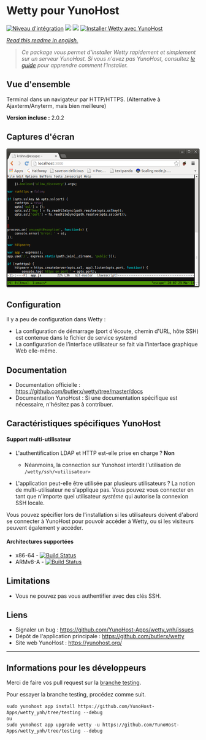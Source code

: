 # Wetty pour YunoHost

[![Niveau d'intégration](https://dash.yunohost.org/integration/wetty.svg)](https://dash.yunohost.org/appci/app/wetty) ![](https://ci-apps.yunohost.org/ci/badges/wetty.status.svg) ![](https://ci-apps.yunohost.org/ci/badges/wetty.maintain.svg)
[![Installer Wetty avec YunoHost](https://install-app.yunohost.org/install-with-yunohost.svg)](https://install-app.yunohost.org/?app=wetty)

*[Read this readme in english.](./README.md)*

> *Ce package vous permet d'installer Wetty rapidement et simplement sur un serveur YunoHost.
Si vous n'avez pas YunoHost, consultez [le guide](https://yunohost.org/#/install) pour apprendre comment l'installer.*

## Vue d'ensemble
Terminal dans un navigateur par HTTP/HTTPS. (Alternative à Ajaxterm/Anyterm, mais bien meilleure)

**Version incluse :** 2.0.2

## Captures d'écran

![](https://raw.githubusercontent.com/butlerx/wetty/v2.0.2/docs/terminal.png)

## Configuration

Il y a peu de configuration dans Wetty :
* La configuration de démarrage (port d'écoute, chemin d'URL, hôte SSH) est contenue dans le fichier de service systemd
* La configuration de l'interface utilisateur se fait via l'interface graphique Web elle-même.

## Documentation

* Documentation officielle : https://github.com/butlerx/wetty/tree/master/docs
* Documentation YunoHost : Si une documentation spécifique est nécessaire, n'hésitez pas à contribuer.

## Caractéristiques spécifiques YunoHost

#### Support multi-utilisateur

* L'authentification LDAP et HTTP est-elle prise en charge ? **Non**
  * Néanmoins, la connection sur Yunohost interdit l'utilisation de `/wetty/ssh/<utilisateur>`

* L'application peut-elle être utilisée par plusieurs utilisateurs ? La notion de multi-utilisateur ne s'applique pas. Vous pouvez vous connecter en tant que n'importe quel utilisateur *système* qui autorise la connexion SSH locale.

Vous pouvez spécifier lors de l'installation si les utilisateurs doivent d'abord se connecter à YunoHost pour pouvoir accéder à Wetty, ou si les visiteurs peuvent également y accéder.

#### Architectures supportées

* x86-64 - [![Build Status](https://ci-apps.yunohost.org/ci/logs/wetty%20%28Apps%29.svg)](https://ci-apps.yunohost.org/ci/apps/wetty/)
* ARMv8-A - [![Build Status](https://ci-apps-arm.yunohost.org/ci/logs/wetty%20%28Apps%29.svg)](https://ci-apps-arm.yunohost.org/ci/apps/wetty/)

## Limitations

* Vous ne pouvez pas vous authentifier avec des clés SSH.

## Liens

* Signaler un bug : https://github.com/YunoHost-Apps/wetty_ynh/issues
* Dépôt de l'application principale : https://github.com/butlerx/wetty
* Site web YunoHost : https://yunohost.org/

---

## Informations pour les développeurs

Merci de faire vos pull request sur la [branche testing](https://github.com/YunoHost-Apps/wetty_ynh/tree/testing).

Pour essayer la branche testing, procédez comme suit.
```
sudo yunohost app install https://github.com/YunoHost-Apps/wetty_ynh/tree/testing --debug
ou
sudo yunohost app upgrade wetty -u https://github.com/YunoHost-Apps/wetty_ynh/tree/testing --debug
```
